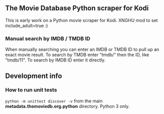 ## The Movie Database Python scraper for Kodi

This is early work on a Python movie scraper for Kodi. XNGHU mod to set include_adult=true :)

### Manual search by IMDB / TMDB ID
When manually searching you can enter an IMDB or TMDB ID to pull up an exact movie result.
To search by TMDB enter "tmdb/" then the ID, like "tmdb/11". To search by IMDB ID enter it directly.

## Development info

### How to run unit tests

`python -m unittest discover -v` from the main **metadata.themoviedb.org.python** directory.
Python 3 only.
